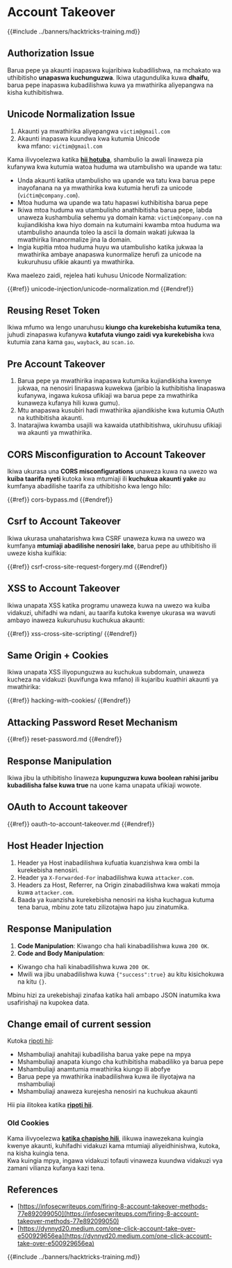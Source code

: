 # Account Takeover

{{#include ../banners/hacktricks-training.md}}

## **Authorization Issue**

Barua pepe ya akaunti inapaswa kujaribiwa kubadilishwa, na mchakato wa uthibitisho **unapaswa kuchunguzwa**. Ikiwa utagundulika kuwa **dhaifu**, barua pepe inapaswa kubadilishwa kuwa ya mwathirika aliyepangwa na kisha kuthibitishwa.

## **Unicode Normalization Issue**

1. Akaunti ya mwathirika aliyepangwa `victim@gmail.com`
2. Akaunti inapaswa kuundwa kwa kutumia Unicode\
kwa mfano: `vićtim@gmail.com`

Kama ilivyoelezwa katika [**hii hotuba**](https://www.youtube.com/watch?v=CiIyaZ3x49c), shambulio la awali linaweza pia kufanywa kwa kutumia watoa huduma wa utambulisho wa upande wa tatu:

- Unda akaunti katika utambulisho wa upande wa tatu kwa barua pepe inayofanana na ya mwathirika kwa kutumia herufi za unicode (`vićtim@company.com`).
- Mtoa huduma wa upande wa tatu hapaswi kuthibitisha barua pepe
- Ikiwa mtoa huduma wa utambulisho anathibitisha barua pepe, labda unaweza kushambulia sehemu ya domain kama: `victim@ćompany.com` na kujiandikisha kwa hiyo domain na kutumaini kwamba mtoa huduma wa utambulisho anaunda toleo la ascii la domain wakati jukwaa la mwathirika linanormalize jina la domain.
- Ingia kupitia mtoa huduma huyu wa utambulisho katika jukwaa la mwathirika ambaye anapaswa kunormalize herufi za unicode na kukuruhusu ufikie akaunti ya mwathirika.

Kwa maelezo zaidi, rejelea hati kuhusu Unicode Normalization:

{{#ref}}
unicode-injection/unicode-normalization.md
{{#endref}}

## **Reusing Reset Token**

Ikiwa mfumo wa lengo unaruhusu **kiungo cha kurekebisha kutumika tena**, juhudi zinapaswa kufanywa **kutafuta viungo zaidi vya kurekebisha** kwa kutumia zana kama `gau`, `wayback`, au `scan.io`.

## **Pre Account Takeover**

1. Barua pepe ya mwathirika inapaswa kutumika kujiandikisha kwenye jukwaa, na nenosiri linapaswa kuwekwa (jaribio la kuthibitisha linapaswa kufanywa, ingawa kukosa ufikiaji wa barua pepe za mwathirika kunaweza kufanya hili kuwa gumu).
2. Mtu anapaswa kusubiri hadi mwathirika ajiandikishe kwa kutumia OAuth na kuthibitisha akaunti.
3. Inatarajiwa kwamba usajili wa kawaida utathibitishwa, ukiruhusu ufikiaji wa akaunti ya mwathirika.

## **CORS Misconfiguration to Account Takeover**

Ikiwa ukurasa una **CORS misconfigurations** unaweza kuwa na uwezo wa **kuiba taarifa nyeti** kutoka kwa mtumiaji ili **kuchukua akaunti yake** au kumfanya abadilishe taarifa za uthibitisho kwa lengo hilo:

{{#ref}}
cors-bypass.md
{{#endref}}

## **Csrf to Account Takeover**

Ikiwa ukurasa unahatarishwa kwa CSRF unaweza kuwa na uwezo wa kumfanya **mtumiaji abadilishe nenosiri lake**, barua pepe au uthibitisho ili uweze kisha kuifikia:

{{#ref}}
csrf-cross-site-request-forgery.md
{{#endref}}

## **XSS to Account Takeover**

Ikiwa unapata XSS katika programu unaweza kuwa na uwezo wa kuiba vidakuzi, uhifadhi wa ndani, au taarifa kutoka kwenye ukurasa wa wavuti ambayo inaweza kukuruhusu kuchukua akaunti:

{{#ref}}
xss-cross-site-scripting/
{{#endref}}

## **Same Origin + Cookies**

Ikiwa unapata XSS iliyopunguzwa au kuchukua subdomain, unaweza kucheza na vidakuzi (kuvifunga kwa mfano) ili kujaribu kuathiri akaunti ya mwathirika:

{{#ref}}
hacking-with-cookies/
{{#endref}}

## **Attacking Password Reset Mechanism**

{{#ref}}
reset-password.md
{{#endref}}

## **Response Manipulation**

Ikiwa jibu la uthibitisho linaweza **kupunguzwa kuwa boolean rahisi jaribu kubadilisha false kuwa true** na uone kama unapata ufikiaji wowote.

## OAuth to Account takeover

{{#ref}}
oauth-to-account-takeover.md
{{#endref}}

## Host Header Injection

1. Header ya Host inabadilishwa kufuatia kuanzishwa kwa ombi la kurekebisha nenosiri.
2. Header ya `X-Forwarded-For` inabadilishwa kuwa `attacker.com`.
3. Headers za Host, Referrer, na Origin zinabadilishwa kwa wakati mmoja kuwa `attacker.com`.
4. Baada ya kuanzisha kurekebisha nenosiri na kisha kuchagua kutuma tena barua, mbinu zote tatu zilizotajwa hapo juu zinatumika.

## Response Manipulation

1. **Code Manipulation**: Kiwango cha hali kinabadilishwa kuwa `200 OK`.
2. **Code and Body Manipulation**:
- Kiwango cha hali kinabadilishwa kuwa `200 OK`.
- Mwili wa jibu unabadilishwa kuwa `{"success":true}` au kitu kisichokuwa na kitu `{}`.

Mbinu hizi za urekebishaji zinafaa katika hali ambapo JSON inatumika kwa usafirishaji na kupokea data.

## Change email of current session

Kutoka [ripoti hii](https://dynnyd20.medium.com/one-click-account-take-over-e500929656ea):

- Mshambuliaji anahitaji kubadilisha barua yake pepe na mpya
- Mshambuliaji anapata kiungo cha kuthibitisha mabadiliko ya barua pepe
- Mshambuliaji anamtumia mwathirika kiungo ili abofye
- Barua pepe ya mwathirika inabadilishwa kuwa ile iliyotajwa na mshambuliaji
- Mshambuliaji anaweza kurejesha nenosiri na kuchukua akaunti

Hii pia ilitokea katika [**ripoti hii**](https://dynnyd20.medium.com/one-click-account-take-over-e500929656ea).

### Old Cookies

Kama ilivyoelezwa [**katika chapisho hili**](https://medium.com/@niraj1mahajan/uncovering-the-hidden-vulnerability-how-i-found-an-authentication-bypass-on-shopifys-exchange-cc2729ea31a9), ilikuwa inawezekana kuingia kwenye akaunti, kuhifadhi vidakuzi kama mtumiaji aliyeidhinishwa, kutoka, na kisha kuingia tena.\
Kwa kuingia mpya, ingawa vidakuzi tofauti vinaweza kuundwa vidakuzi vya zamani vilianza kufanya kazi tena.

## References

- [https://infosecwriteups.com/firing-8-account-takeover-methods-77e892099050](https://infosecwriteups.com/firing-8-account-takeover-methods-77e892099050)
- [https://dynnyd20.medium.com/one-click-account-take-over-e500929656ea](https://dynnyd20.medium.com/one-click-account-take-over-e500929656ea)

{{#include ../banners/hacktricks-training.md}}

